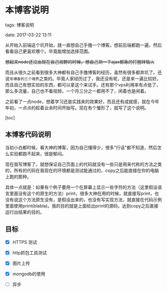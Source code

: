 # 本博客说明

tags: 博客说明

date: 2017-03-22 13:11

<abstract>
从开始入前端这个坑开始，就一直想自己手撸一个博客。想前后端都跑一遍，然后看看自己更喜欢哪个。毕竟能增加选择范围。

~~想起来node还没出现在自己视野的时候，想自己测一下ajax都急的打圈转恼火~~

而且从很久之前看到很多大神都有自己手撸博客的经历，虽然有很多都弃坑了。还说`写博客的三个境界`之类的。毕竟人家经历过了，我还没有呢，还是来一遍比较好。而且自己有想实验的东西，都可以拿这个来试手。还有那个vps利用率有点低了，那么多流量，自己也不看视频，一个月三分之一都用不了，闲着也是闲着。

之前看了一点node，想着学习还是实践来的效果好，而且还有成就感，就在今年年初，一点点的趁着业余时间开始写。现在有个雏形了，就写了这个说明。
<abstract>

<!--more-->

[toc]

## 本博客代码说明

当初小白都时候，看大神的博客，因为自己懂得少，很多"行话"都不知道，然后怎么实验都跑不起来，很是郁闷。

现在我写博客了，就想保证自己页面上的代码就没有一些只是用来代称的方法之类的，所有的代码在我现在的环境都是测试能通过的，copy之后能直接在你的电脑上跑的那种。

具体一点就是：如果有个例子要用一个在屏幕上显示一些字符的方法（这里假设语言里面没有这个的原生的方法）print，很多大神在用的时候，就直接写print，也没有说这个方法原生没有，是假设出来的，也没有写实现方法，就直接在代码示例里面使用print(blabla)。我的目的就是上面给出print的源码，达到copy之后直接运行出结果的目的。


## 目标

- [x] HTTPS 测试
- [x] http抓包工具测试
- [x] 图片上传
- [x] mongodb的使用
- [ ] 异步


